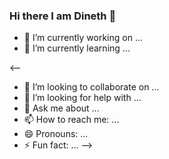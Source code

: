 ### Hi there I am Dineth 👋
 
- 🔭 I’m currently working on ...
- 🌱 I’m currently learning ...

<--
- 👯 I’m looking to collaborate on ...
- 🤔 I’m looking for help with ...
- 💬 Ask me about ...
- 📫 How to reach me: ...
- 😄 Pronouns: ...
- ⚡ Fun fact: ...
-->

